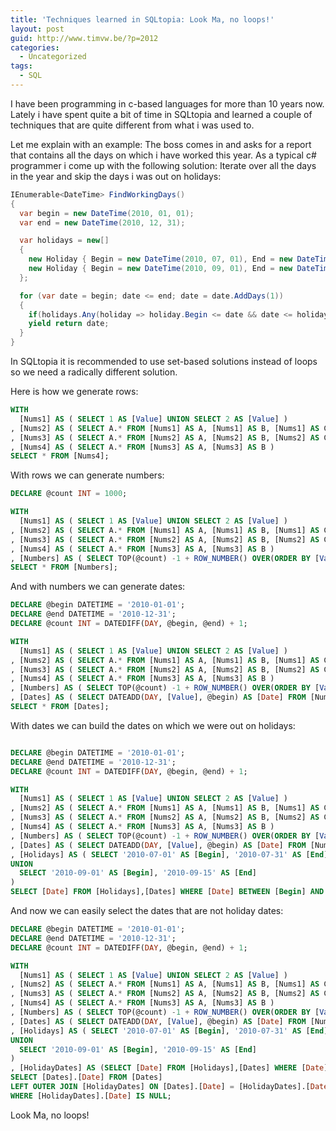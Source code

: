 ```yaml
---
title: 'Techniques learned in SQLtopia: Look Ma, no loops!'
layout: post
guid: http://www.timvw.be/?p=2012
categories:
  - Uncategorized
tags:
  - SQL
---
```

I have been programming in c-based languages for more than 10 years now. Lately i have spent quite a bit of time in SQLtopia and learned a couple of techniques that are quite different from what i was used to.

Let me explain with an example: The boss comes in and asks for a report that contains all the days on which i have worked this year. As a typical c# programmer i come up with the following solution: Iterate over all the days in the year and skip the days i was out on holidays:

```csharp
IEnumerable<DateTime> FindWorkingDays()
{
  var begin = new DateTime(2010, 01, 01);
  var end = new DateTime(2010, 12, 31);

  var holidays = new[]   
  {    
    new Holiday { Begin = new DateTime(2010, 07, 01), End = new DateTime(2010, 07, 31) },    
    new Holiday { Begin = new DateTime(2010, 09, 01), End = new DateTime(2010, 09, 15) }   
  };

  for (var date = begin; date <= end; date = date.AddDays(1))   
  {    
    if(holidays.Any(holiday => holiday.Begin <= date && date <= holiday.End)) continue;    
    yield return date;   
  }  
}  
```

In SQLtopia it is recommended to use set-based solutions instead of loops so we need a radically different solution.

Here is how we generate rows:

```sql
WITH    
  [Nums1] AS ( SELECT 1 AS [Value] UNION SELECT 2 AS [Value] )  
, [Nums2] AS ( SELECT A.* FROM [Nums1] AS A, [Nums1] AS B, [Nums1] AS C)  
, [Nums3] AS ( SELECT A.* FROM [Nums2] AS A, [Nums2] AS B, [Nums2] AS C)  
, [Nums4] AS ( SELECT A.* FROM [Nums3] AS A, [Nums3] AS B )
SELECT * FROM [Nums4];
```

With rows we can generate numbers:

```sql  
DECLARE @count INT = 1000;

WITH    
  [Nums1] AS ( SELECT 1 AS [Value] UNION SELECT 2 AS [Value] )  
, [Nums2] AS ( SELECT A.* FROM [Nums1] AS A, [Nums1] AS B, [Nums1] AS C)
, [Nums3] AS ( SELECT A.* FROM [Nums2] AS A, [Nums2] AS B, [Nums2] AS C)
, [Nums4] AS ( SELECT A.* FROM [Nums3] AS A, [Nums3] AS B )
, [Numbers] AS ( SELECT TOP(@count) -1 + ROW_NUMBER() OVER(ORDER BY [Value]) AS [Value] FROM[Nums4] )
SELECT * FROM [Numbers];
```

And with numbers we can generate dates:

```sql
DECLARE @begin DATETIME = '2010-01-01';
DECLARE @end DATETIME = '2010-12-31';
DECLARE @count INT = DATEDIFF(DAY, @begin, @end) + 1;

WITH    
  [Nums1] AS ( SELECT 1 AS [Value] UNION SELECT 2 AS [Value] )
, [Nums2] AS ( SELECT A.* FROM [Nums1] AS A, [Nums1] AS B, [Nums1] AS C)  
, [Nums3] AS ( SELECT A.* FROM [Nums2] AS A, [Nums2] AS B, [Nums2] AS C)  
, [Nums4] AS ( SELECT A.* FROM [Nums3] AS A, [Nums3] AS B )  
, [Numbers] AS ( SELECT TOP(@count) -1 + ROW_NUMBER() OVER(ORDER BY [Value]) AS [Value] FROM[Nums4] )  
, [Dates] AS ( SELECT DATEADD(DAY, [Value], @begin) AS [Date] FROM [Numbers] )
SELECT * FROM [Dates];
```

With dates we can build the dates on which we were out on holidays:

```sql

DECLARE @begin DATETIME = '2010-01-01';
DECLARE @end DATETIME = '2010-12-31';
DECLARE @count INT = DATEDIFF(DAY, @begin, @end) + 1;

WITH    
  [Nums1] AS ( SELECT 1 AS [Value] UNION SELECT 2 AS [Value] )  
, [Nums2] AS ( SELECT A.* FROM [Nums1] AS A, [Nums1] AS B, [Nums1] AS C)
, [Nums3] AS ( SELECT A.* FROM [Nums2] AS A, [Nums2] AS B, [Nums2] AS C)    
, [Nums4] AS ( SELECT A.* FROM [Nums3] AS A, [Nums3] AS B )    
, [Numbers] AS ( SELECT TOP(@count) -1 + ROW_NUMBER() OVER(ORDER BY [Value]) AS [Value] FROM[Nums4] )    
, [Dates] AS ( SELECT DATEADD(DAY, [Value], @begin) AS [Date] FROM [Numbers] )    
, [Holidays] AS ( SELECT '2010-07-01' AS [Begin], '2010-07-31' AS [End]                      
UNION                    
  SELECT '2010-09-01' AS [Begin], '2010-09-15' AS [End]                  
)
SELECT [Date] FROM [Holidays],[Dates] WHERE [Date] BETWEEN [Begin] AND [End] ORDER BY [Date];  
```

And now we can easily select the dates that are not holiday dates:

```sql
DECLARE @begin DATETIME = '2010-01-01';
DECLARE @end DATETIME = '2010-12-31';
DECLARE @count INT = DATEDIFF(DAY, @begin, @end) + 1;

WITH  
  [Nums1] AS ( SELECT 1 AS [Value] UNION SELECT 2 AS [Value] )    
, [Nums2] AS ( SELECT A.* FROM [Nums1] AS A, [Nums1] AS B, [Nums1] AS C)  
, [Nums3] AS ( SELECT A.* FROM [Nums2] AS A, [Nums2] AS B, [Nums2] AS C)    
, [Nums4] AS ( SELECT A.* FROM [Nums3] AS A, [Nums3] AS B )    
, [Numbers] AS ( SELECT TOP(@count) -1 + ROW_NUMBER() OVER(ORDER BY [Value]) AS [Value] FROM[Nums4] )    
, [Dates] AS ( SELECT DATEADD(DAY, [Value], @begin) AS [Date] FROM [Numbers] WHERE [Value] <= DATEDIFF(DAY, @begin, @end))    
, [Holidays] AS ( SELECT '2010-07-01' AS [Begin], '2010-07-31' AS [End]                      
UNION                      
  SELECT '2010-09-01' AS [Begin], '2010-09-15' AS [End]                  
)
, [HolidayDates] AS (SELECT [Date] FROM [Holidays],[Dates] WHERE [Date] BETWEEN [Begin] AND [End] )
SELECT [Dates].[Date] FROM [Dates]					  
LEFT OUTER JOIN [HolidayDates] ON [Dates].[Date] = [HolidayDates].[Date]				    
WHERE [HolidayDates].[Date] IS NULL;
```

Look Ma, no loops!
